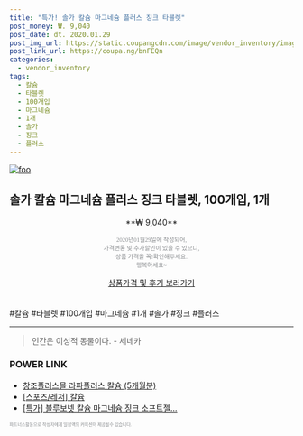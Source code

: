 ```yaml
--- 
title: "특가! 솔가 칼슘 마그네슘 플러스 징크 타블렛" 
post_money: ₩. 9,040 
post_date: dt. 2020.01.29 
post_img_url: https://static.coupangcdn.com/image/vendor_inventory/images/2019/03/20/15/7/9bc8fc8a-640e-4486-81c1-f37e9cb73131.jpg 
post_link_url: https://coupa.ng/bnFEQn 
categories: 
  - vendor_inventory 
tags: 
  - 칼슘 
  - 타블렛 
  - 100개입 
  - 마그네슘 
  - 1개 
  - 솔가 
  - 징크 
  - 플러스 
--- 
```

[![foo](https://static.coupangcdn.com/image/vendor_inventory/images/2019/03/20/15/7/9bc8fc8a-640e-4486-81c1-f37e9cb73131.jpg)](https://coupa.ng/bnFEQn) 

## 솔가 칼슘 마그네슘 플러스 징크 타블렛, 100개입, 1개 
<p style="text-align: center;">**₩ 9,040**</p> 
<p style="text-align: center;"><span style="color: #898c8f; font-family: Georgia,Times,serif; font-size: 0.75em;">2020년01월29일에 작성되어, <br>가격변동 및 추가할인이 있을 수 있으니,<br> 상품 가격을 꼭!확인해주세요.<br>행복하세요~</span> 
</p>	 
<div markdown="0" style="text-align: center;"><a href="https://coupa.ng/bnFEQn" class="btn btn--success">상품가격 및 후기 보러가기</a></div> 
<br><br> 
  #칼슘 #타블렛 #100개입 #마그네슘 #1개 #솔가 #징크 #플러스 
<hr> 

> 인간은 이성적 동물이다. - 세네카 


### POWER LINK

* <a href="https://blog.naver.com/fasyy4321/221785715583" target="_blank">창조플러스몰 라파플러스 칼슘 (5개월분)</a>
* <a href="https://blog.naver.com/fasyy4321/221759143567" target="_blank"> [스포츠/레저] 칼슘  </a>
* <a href="https://blog.naver.com/an0733/221789972401" target="_blank">[특가] 블루보넷 칼슘 마그네슘 징크 소프트젤...</a>

<span style="color: #898c8f; font-family: Georgia,Times,serif; font-size: 0.55em;">파트너스활동으로 작성자에게 일정액의 커미션이 제공될수 있습니다.</span> 
